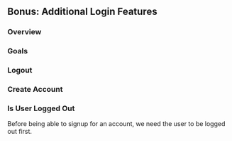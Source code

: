 ## Bonus: Additional Login Features

### Overview

### Goals

### Logout


### Create Account

### Is User Logged Out 

Before being able to signup for an account, we need the user to be logged out first.
